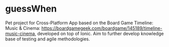 # guessWhen
Pet project for Cross-Platform App based on the Board Game Timeline: Music &amp; Cinema: https://boardgamegeek.com/boardgame/145189/timeline-music-cinema, developed on top of Ionic. Aim to further develop knowledge base of testing and agile methodologies.
